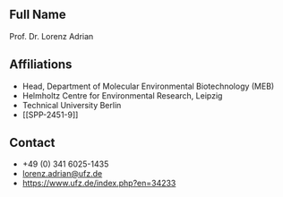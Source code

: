 ## Full Name
Prof. Dr. Lorenz Adrian

## Affiliations
- Head, Department of Molecular Environmental Biotechnology (MEB)
- Helmholtz Centre for Environmental Research, Leipzig
- Technical University Berlin
- [[SPP-2451-9]]
## Contact
- +49 (0) 341 6025-1435
- lorenz.adrian@ufz.de
- https://www.ufz.de/index.php?en=34233
